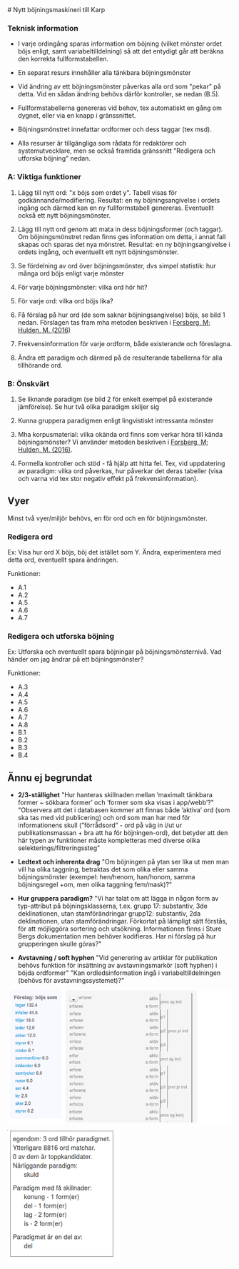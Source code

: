 <!DOCTYPE html>
<html lang="en">
<head>
<meta charset="utf-8"/>
</head>
# Nytt böjningsmaskineri till Karp

### Teknisk information

- I varje ordingång sparas information om böjning (vilket mönster ordet böjs enligt, samt variabeltilldelning)
  så att det entydigt går att beräkna den korrekta fullformstabellen.

- En separat resurs innehåller alla tänkbara böjningsmönster


- Vid ändring av ett böjningsmönster påverkas alla ord som "pekar" på detta.
  Vid en sådan ändring behövs därför kontroller, se nedan (B.5).

- Fullformstabellerna genereras vid behov, tex automatiskt en gång om dygnet, eller via
  en knapp i gränssnittet.

- Böjningsmönstret innefattar ordformer och dess taggar (tex msd).

- Alla resurser är tillgängliga som rådata för redaktörer och systemutvecklare,
  men se också framtida gränssnitt "Redigera och utforska böjning" nedan.


### A: Viktiga funktioner

1. Lägg till nytt ord: "x böjs som ordet y". Tabell visas för godkännande/modifiering.
  Resultat: en ny böjningsangivelse i ordets ingång och därmed kan en ny
  fullformstabell genereras. Eventuellt också ett nytt böjningsmönster.

2. Lägg till nytt ord genom att mata in dess böjningsformer (och taggar).
    Om böjningsmönstret redan finns ges information om detta,
    i annat fall skapas och sparas det nya mönstret.
  Resultat: en ny böjningsangivelse i ordets ingång, och eventuellt ett nytt böjningsmönster.
3. Se fördelning av ord över böjningsmönster, dvs simpel statistik:
  hur många ord böjs enligt varje mönster
4. För varje böjningsmönster: vilka ord hör hit?
5. För varje ord: vilka ord böjs lika?
6. Få förslag på hur ord (de som saknar böjningsangivelse) böjs, se bild 1 nedan.
  Förslagen tas fram mha metoden beskriven i [Forsberg, M; Hulden, M. (2016)](http://anthology.aclweb.org/W16-2405)
7. Frekvensinformation för varje ordform, både existerande och föreslagna.
8. Ändra ett paradigm och därmed på de resulterande tabellerna för alla tillhörande ord.



### B: Önskvärt

1. Se liknande paradigm (se bild 2 för enkelt exempel på existerande jämförelse). Se hur två olika paradigm skiljer sig

2. Kunna gruppera paradigmen enligt lingvistiskt intressanta mönster
3. Mha korpusmaterial: vilka okända ord finns som verkar höra till kända böjningsmönster?
  Vi använder metoden beskriven i [Forsberg, M; Hulden, M. (2016)](http://anthology.aclweb.org/W16-2405).

4. Formella kontroller och stöd - få hjälp att hitta fel. Tex, vid uppdatering av paradigm:
vilka ord påverkas, hur påverkar det deras tabeller (visa och varna
vid tex stor negativ effekt på frekvensinformation).


## Vyer
Minst två vyer/miljör behövs, en för ord och en för böjningsmönster.

###  Redigera ord
  Ex: Visa hur ord X böjs, böj det istället som Y. Ändra, experimentera med detta ord,
  eventuellt spara ändringen.

  Funktioner:

  - A.1
  - A.2
  - A.5
  - A.6
  - A.7

###  Redigera och utforska böjning
  Ex: Utforska och eventuellt spara böjningar på böjningsmönsternivå.
      Vad händer om jag ändrar på ett böjningsmönster?

  Funktioner:

 - A.3
 - A.4
 - A.5
 - A.6
 - A.7
 - A.8
 - B.1
 - B.2
 - B.3
 - B.4




## Ännu ej begrundat
- **2/3-ställighet**
  "Hur hanteras skillnaden mellan ’maximalt tänkbara former
~ sökbara former’ och ’former som ska visas i app/webb’?"
  "Observera att det i databasen kommer att finnas både ’aktiva’ ord (som
  ska tas med vid publicering) och ord som man har med för informationens
  skull (”förrådsord” - ord på väg in i/ut ur publikationsmassan + bra att
  ha för böjningen-ord), det betyder att den här typen av funktioner måste
  kompletteras med diverse olika selekterings/filtreringssteg"


- **Ledtext och inherenta drag**
 "Om böjningen på ytan ser lika ut men man vill ha olika taggning, betraktas
det som olika eller samma böjningsmönster (exempel: hen/henom, han/honom, samma
böjningsregel +om, men olika taggning fem/mask)?"

- **Hur gruppera paradigm?**
 "Vi har talat om att lägga in någon form av typ-attribut på
 böjningsklasserna, t.ex. grupp 17: substantiv, 3de deklinationen, utan
 stamförändringar grupp12: substantiv, 2da deklinationen, utan
 stamförändringar. Förkortat på lämpligt sätt förstås, för att möjliggöra
 sortering och utsökning. Informationen finns i Sture Bergs dokumentation men
 behöver kodifieras. Har ni förslag på hur grupperingen skulle göras?"

- **Avstavning / soft hyphen**
  "Vid generering av artiklar för publikation behövs funktion för insättning av
  avstavningsmarkör (soft hyphen) i böjda ordformer"
  "Kan ordledsinformation ingå i variabeltilldelningen (behövs för avstavningssystemet)?"



![Förslag på hur nysvenska "erfarer" böjs, automatiskt genererat utifrån kända böjningsmönster och korpusinformation](mfl.png "Förslag på nya böjningar")

![Jämförelse av nysvenska paradigmet "egendom"](mfllabb.png "Paradigmjämförelse")


